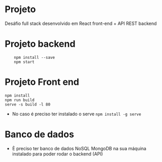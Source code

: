 # Projeto

Desáfio full stack desenvolvido em React front-end + API REST backend 

# Projeto backend

```
    npm install --save
    npm start
```

# Projeto Front end

```
npm install 
npm run build
serve -s build -l 80
```

- No caso é preciso ter instalado o serve `npm install -g serve`

# Banco de dados

- È preciso ter banco de dados NoSQL MongoDB na sua máquina instalado para poder rodar o backend (API)
